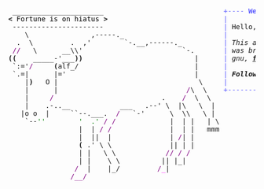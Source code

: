 <pre style="font-family:Menlo,'DejaVu Sans Mono',consolas,'Courier New',monospace"> ______________________                             <span style="color: #5f5fff; text-decoration-color: #5f5fff">+---- </span><span style="color: #5f5fff; text-decoration-color: #5f5fff; font-weight: bold">Wednesday, 12 February 2025</span><span style="color: #5f5fff; text-decoration-color: #5f5fff"> -----+</span> <a href="https://www.informatik.uni-leipzig.de/~akiki/">Christopher Akiki</a>                
<span style="font-weight: bold">&lt;</span><span style="color: #000000; text-decoration-color: #000000"> Fortune is on hiatus </span><span style="font-weight: bold">&gt;</span>                            <span style="color: #5f5fff; text-decoration-color: #5f5fff">|</span>                                      <span style="color: #5f5fff; text-decoration-color: #5f5fff">|</span> ┣━━ Interests                    
 ----------------------                             <span style="color: #5f5fff; text-decoration-color: #5f5fff">|</span> Hello, friend.                       <span style="color: #5f5fff; text-decoration-color: #5f5fff">|</span> ┃   ┣━━ My cat                   
    \               ,-----._                        <span style="color: #5f5fff; text-decoration-color: #5f5fff">|</span>                                      <span style="color: #5f5fff; text-decoration-color: #5f5fff">|</span> ┃   ┣━━ Representation Learning  
  .  \         .  ,&#x27;        `-.__,------._          <span style="color: #5f5fff; text-decoration-color: #5f5fff">|</span> <span style="font-style: italic">This auto-generated message panel </span>   <span style="color: #5f5fff; text-decoration-color: #5f5fff">|</span> ┃   ┣━━ Language Generation      
 <span style="color: #800080; text-decoration-color: #800080">//</span>   \      __\\&#x27;                        `-.       <span style="color: #5f5fff; text-decoration-color: #5f5fff">|</span> <span style="font-style: italic">was brought to you by the </span><span style="font-weight: bold; font-style: italic"><a href="https://en.wikipedia.org/wiki/Cowsay">cowsay</a></span><span style="font-style: italic"> </span>    <span style="color: #5f5fff; text-decoration-color: #5f5fff">|</span> ┃   ┣━━ Text Mining              
<span style="font-weight: bold">((</span>    _____-&#x27;___<span style="font-weight: bold">))</span>                           |      <span style="color: #5f5fff; text-decoration-color: #5f5fff">|</span> <span style="font-style: italic">gnu, </span><span style="font-weight: bold; font-style: italic"><a href="https://en.wikipedia.org/wiki/Fortune_(Unix)">fortune</a></span><span style="font-style: italic"> and </span><span style="font-weight: bold; font-style: italic"><a href="https://github.com/willmcgugan/rich">Rich</a></span><span style="font-style: italic">. </span>              <span style="color: #5f5fff; text-decoration-color: #5f5fff">|</span> ┃   ┣━━ Dataset Creation         
 `:=&#x27;<span style="color: #800080; text-decoration-color: #800080">/</span>     <span style="font-weight: bold">(</span>alf_/                            |      <span style="color: #5f5fff; text-decoration-color: #5f5fff">|</span>                                      <span style="color: #5f5fff; text-decoration-color: #5f5fff">|</span> ┃   ┗━━ TODO                     
 `.=|      |=&#x27;                               |      <span style="color: #5f5fff; text-decoration-color: #5f5fff">|</span> <span style="font-weight: bold; font-style: italic">Follow me on twitter: </span><span style="font-weight: bold; font-style: italic"><a href="https://twitter.com/christopher">@christopher</a></span>   <span style="color: #5f5fff; text-decoration-color: #5f5fff">|</span> ┣━━ Past Lives                   
    |<span style="font-weight: bold">)</span>   O |                                  \     <span style="color: #5f5fff; text-decoration-color: #5f5fff">|</span>                                      <span style="color: #5f5fff; text-decoration-color: #5f5fff">|</span> ┃   ┣━━ Sociocultural antropology
    |      |                               <span style="color: #800080; text-decoration-color: #800080">/</span>\  \    <span style="color: #5f5fff; text-decoration-color: #5f5fff">+--------------------------------------+</span> ┃   ┗━━ Network Engineering      
    |     <span style="color: #800080; text-decoration-color: #800080">/</span>                          .    <span style="color: #800080; text-decoration-color: #800080">/</span>  \  \                                            ┣━━ Current Location             
    |    .-..__            ___   .--&#x27; \  |\   \  |                                           ┃   ┗━━ Leipzig, Germany         
   |o o  |     ``--.___.  <span style="color: #800080; text-decoration-color: #800080">/</span>   `-&#x27;      \  \\   \ |                                           ┗━━ Previous Locations           
    `--<span style="color: #008000; text-decoration-color: #008000">&#x27;&#x27;</span>        <span style="color: #008000; text-decoration-color: #008000">&#x27;  .&#x27;</span> <span style="color: #800080; text-decoration-color: #800080">/</span> <span style="color: #800080; text-decoration-color: #800080">/</span>             |  | |   | \                                              ┣━━ Durham, England          
                 |  | <span style="color: #800080; text-decoration-color: #800080">/</span> <span style="color: #800080; text-decoration-color: #800080">/</span>              |  | |   mmm                                              ┗━━ Zouk Mikael, Lebanon     
                 |  ||  |              | <span style="color: #800080; text-decoration-color: #800080">/</span>| |                                                                                 
                 <span style="font-weight: bold">(</span> .&#x27; \ \              || | |                                                                                 
                 | |   \ \            <span style="color: #800080; text-decoration-color: #800080">//</span> <span style="color: #800080; text-decoration-color: #800080">/</span> <span style="color: #800080; text-decoration-color: #800080">/</span>                                                                                  
                 | |    \ \          || |_|                                                                                   
                <span style="color: #800080; text-decoration-color: #800080">/</span>  |    |_/         <span style="color: #800080; text-decoration-color: #800080">/</span><span style="color: #ff00ff; text-decoration-color: #ff00ff">_</span>|                                                                                       
               <span style="color: #800080; text-decoration-color: #800080">/__/</span>                                                                                                           
                                                                                                                              
</pre>
